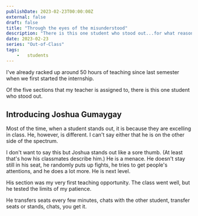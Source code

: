 ```yaml
---
publishDate: 2023-02-23T00:00:00Z
external: false
draft: false
title: "Through the eyes of the misunderstood"
description: "There is this one student who stood out...for what reason?"
date: 2023-02-23
series: "Out-of-Class"
tags:
    -   students
---
```


I've already racked up around 50 hours of teaching since last semester when we first started the internship.

Of the five sections that my teacher is assigned to, there is this one student who stood out.

## Introducing Joshua Gumaygay

Most of the time, when a student stands out, it is because they are excelling in class. He, however, is different. I can't say either that he is on the other side of the spectrum.

I don't want to say this but Joshua stands out like a sore thumb. (At least that's how his classmates describe him.) He is a menace. He doesn't stay still in his seat, he randomly puts up fights, he tries to get people's attentions, and he does a lot more. He is next level.

His section was my very first teaching opportunity. The class went well, but he tested the limits of my patience. 

He transfers seats every few minutes, chats with the other student, transfer seats or stands, chats, you  get it.
